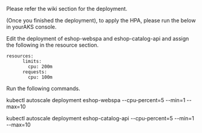 Please refer the wiki section for the deployment. 

(Once you finished the deployment), to apply the HPA, please run the below in yourAKS console. 

Edit the deployment of eshop-webspa and eshop-catalog-api and assign the following in the resource section. 

    resources:
          limits:
            cpu: 200m
          requests:
            cpu: 100m

Run the following commands. 

kubectl autoscale deployment eshop-webspa --cpu-percent=5 --min=1 --max=10

kubectl autoscale deployment eshop-catalog-api --cpu-percent=5 --min=1 --max=10
